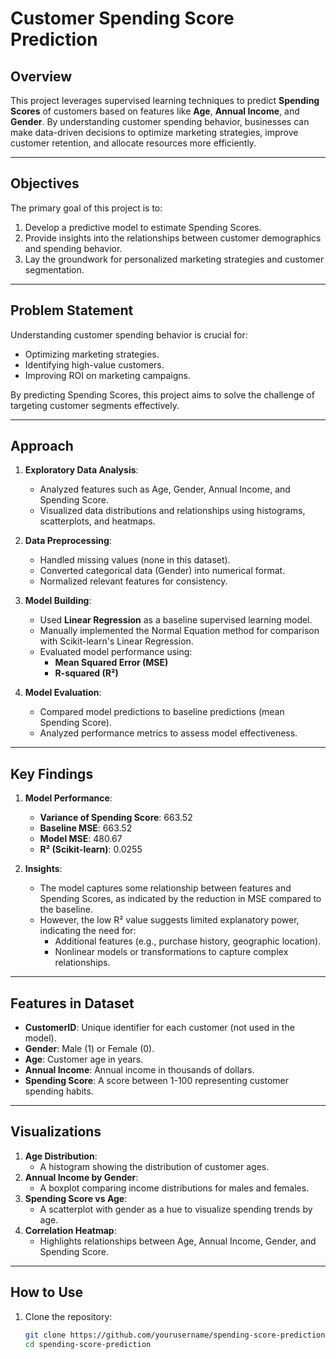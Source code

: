 # Customer Spending Score Prediction

## Overview

This project leverages supervised learning techniques to predict **Spending Scores** of customers based on features like **Age**, **Annual Income**, and **Gender**. By understanding customer spending behavior, businesses can make data-driven decisions to optimize marketing strategies, improve customer retention, and allocate resources more efficiently.

---

## Objectives

The primary goal of this project is to:

1. Develop a predictive model to estimate Spending Scores.
2. Provide insights into the relationships between customer demographics and spending behavior.
3. Lay the groundwork for personalized marketing strategies and customer segmentation.

---

## Problem Statement

Understanding customer spending behavior is crucial for:

- Optimizing marketing strategies.
- Identifying high-value customers.
- Improving ROI on marketing campaigns.

By predicting Spending Scores, this project aims to solve the challenge of targeting customer segments effectively.

---

## Approach

1. **Exploratory Data Analysis**:
    - Analyzed features such as Age, Gender, Annual Income, and Spending Score.
    - Visualized data distributions and relationships using histograms, scatterplots, and heatmaps.

2. **Data Preprocessing**:
    - Handled missing values (none in this dataset).
    - Converted categorical data (Gender) into numerical format.
    - Normalized relevant features for consistency.

3. **Model Building**:
    - Used **Linear Regression** as a baseline supervised learning model.
    - Manually implemented the Normal Equation method for comparison with Scikit-learn's Linear Regression.
    - Evaluated model performance using:
        - **Mean Squared Error (MSE)**
        - **R-squared (R²)**

4. **Model Evaluation**:
    - Compared model predictions to baseline predictions (mean Spending Score).
    - Analyzed performance metrics to assess model effectiveness.

---

## Key Findings

1. **Model Performance**:
    - **Variance of Spending Score**: 663.52
    - **Baseline MSE**: 663.52
    - **Model MSE**: 480.67
    - **R² (Scikit-learn)**: 0.0255

2. **Insights**:
    - The model captures some relationship between features and Spending Scores, as indicated by the reduction in MSE compared to the baseline.
    - However, the low R² value suggests limited explanatory power, indicating the need for:
        - Additional features (e.g., purchase history, geographic location).
        - Nonlinear models or transformations to capture complex relationships.

---

## Features in Dataset

- **CustomerID**: Unique identifier for each customer (not used in the model).
- **Gender**: Male (1) or Female (0).
- **Age**: Customer age in years.
- **Annual Income**: Annual income in thousands of dollars.
- **Spending Score**: A score between 1-100 representing customer spending habits.

---

## Visualizations

1. **Age Distribution**:
    - A histogram showing the distribution of customer ages.
2. **Annual Income by Gender**:
    - A boxplot comparing income distributions for males and females.
3. **Spending Score vs Age**:
    - A scatterplot with gender as a hue to visualize spending trends by age.
4. **Correlation Heatmap**:
    - Highlights relationships between Age, Annual Income, Gender, and Spending Score.

---

## How to Use

1. Clone the repository:
   ```bash
   git clone https://github.com/yourusername/spending-score-prediction.git
   cd spending-score-prediction
